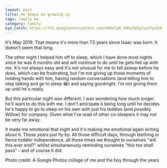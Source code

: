 ```yaml
---
layout: post
title: He keeps on growing up
tags: family me
category: family
eye_catch: https://lh3.googleusercontent.com/mSbolpN_VWhu3q5gluzcFyx2aUUxP0PlJlhOwtVZXItZk45MWtrGalhpgXuTS6H7ZrVZKWem7Zjhm-s1es8uLPrdjp9EkkyFPl9opFdXADyZA8UKtr1sxnZ5-k-DmMjXbaTRE0J2En97lpp93OiyexH7DoIe6QVOREuFghuJVMDIeCrhb5kaPvQrtftBuwEHWNyrk5iEZPgrmCXbJoddjbHJyMrrHOmk31rTZERq2iSiC8liva4gJK-EkAH7wJs8HNY1z3JRiam5eb4jLVkUkCTx-PZzBodQlSlHivGAycGMZpQQPnoKExDIioIB-UCzaF5MbGmM5Z5Ui76yZ463G3GJ7tPn1Ty2NpEDAuJdJlVys5dGkLR-K6PY1HUMEgPlCsSF7K7Jw2K0IK5Huy57Sg2uRUoue2qMXHxbvc6KsiGhT2xFXQITQhMzEDVZhB9EGCQfyvni0NE1oU4KZU3WXi_LOt8sWSqeeI2U_6oEsCs4Adu1akl8hlkOYQCswH2T-WUP111CXRMuYcjyQbOehoNqHbUl2sRigpNLQ9r3nLMXQ5-GtDkBvf4RynTQsoOCXFSFm2lVjldB5EnVZREEYSNQcSpwAVKRaAK8zjfjfgDyBNRW7kL8Xs1E1MmfnVpPFb_ImEFIpMEixoyo1Kqxk1bxF2-iWbn9gum_G58rWLO6njwOvfU_-DiT0vVSdkVCUvDsjX0dJM4L_mQfIf8LyyYyWw=s921-no
---
```


It's May 2019. That means it's more than 7.5 years since Isaac was born. It doesn't seem that long.

The other night I helped him off to sleep, which I have done most nights since he was 6 months old and will continue to do until he gets fed up with me. It's not always easy and it's not unusual for me to fall asleep before he does, which can be frustrating, but I'm not giving up those moments of holding hands with him, having random conversations (and telling him to stop talking and go to sleep :joy:) and saying goodnight. I'm not giving them up until he's ready.

<!--more-->

But this particular night was different. I was wondering how much longer he'll want to do this with me. I don't anticipate it being long until he decides he's happy to go to sleep on his own with just his teddies (and possibly Willow) for company. Given what I've read of other co-sleepers it may not be very far away.

It made me emotional that night and it's making me emotional again writing about it. Those years just fly by. All those difficult days, through teething or fierce toddler independence, all those times we thought to ourselves "will this ever end?" whilst simultaneously reminding ourselves "this too shall pass" - and of course it did.

Photo credit: A Google Photos collage of me and the boy through the years